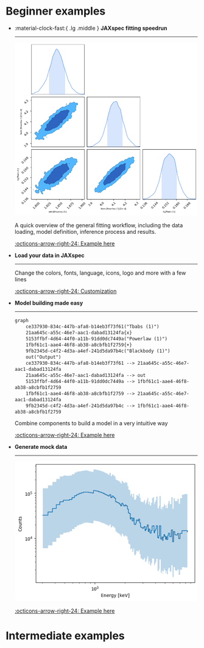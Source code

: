 # Beginner examples

<div class="grid cards" markdown>

-   :material-clock-fast:{ .lg .middle } __JAXspec fitting speedrun__

    ---

    ![Image title](statics/fitting.png)

    A quick overview of the general fitting workflow, including the data loading, model
    definition, inference process and results.

    [:octicons-arrow-right-24: Example here](fitting_example)

-   __Load your data in JAXspec__

    ---

    Change the colors, fonts, language, icons, logo and more with a few lines

    [:octicons-arrow-right-24: Customization](#)

-   __Model building made easy__

    ---

    ``` mermaid
    graph
        ce337930-834c-447b-afa8-b14eb3f73f61("Tbabs (1)")
        21aa645c-a55c-46e7-aac1-dabad13124fa{x}
        5153ffbf-4d64-44f0-a11b-91dd0dc7449a("Powerlaw (1)")
        1fbf61c1-aae4-46f8-ab38-a8cbfb1f2759{+}
        9fb2345d-c4f2-4d3a-a4ef-241d5da97b4c("Blackbody (1)")
        out("Output")
        ce337930-834c-447b-afa8-b14eb3f73f61 --> 21aa645c-a55c-46e7-aac1-dabad13124fa
        21aa645c-a55c-46e7-aac1-dabad13124fa --> out
        5153ffbf-4d64-44f0-a11b-91dd0dc7449a --> 1fbf61c1-aae4-46f8-ab38-a8cbfb1f2759
        1fbf61c1-aae4-46f8-ab38-a8cbfb1f2759 --> 21aa645c-a55c-46e7-aac1-dabad13124fa
        9fb2345d-c4f2-4d3a-a4ef-241d5da97b4c --> 1fbf61c1-aae4-46f8-ab38-a8cbfb1f2759
    ```

    Combine components to build a model in a very intuitive way

    [:octicons-arrow-right-24: Example here](build_model)

-   __Generate mock data__

    ---

    ![Image title](statics/fakeits.png)

    [:octicons-arrow-right-24: Example here](fakeits)

</div>

# Intermediate examples